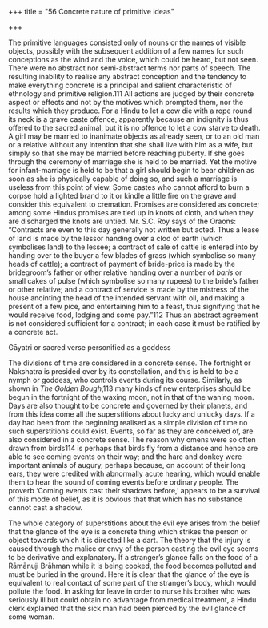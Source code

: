 +++
title = "56 Concrete nature of primitive ideas"

+++

The primitive languages consisted only of nouns or the names of visible objects, possibly with the subsequent addition of a few names for such conceptions as the wind and the voice, which could be heard, but not seen. There were no abstract nor semi-abstract terms nor parts of speech. The resulting inability to realise any abstract conception and the tendency to make everything concrete is a principal and salient characteristic of ethnology and primitive religion.111 All actions are judged by their concrete aspect or effects and not by the motives which prompted them, nor the results which they produce. For a Hindu to let a cow die with a rope round its neck is a grave caste offence, apparently because an indignity is thus offered to the sacred animal, but it is no offence to let a cow starve to death. A girl may be married to inanimate objects as already seen, or to an old man or a relative without any intention that she shall live with him as a wife, but simply so that she may be married before reaching puberty. If she goes through the ceremony of marriage she is held to be married. Yet the motive for infant-marriage is held to be that a girl should begin to bear children as soon as she is physically capable of doing so, and such a marriage is useless from this point of view. Some castes who cannot afford to burn a corpse hold a lighted brand to it or kindle a little fire on the grave and consider this equivalent to cremation. Promises are considered as concrete; among some Hindus promises are tied up in knots of cloth, and when they are discharged the knots are untied. Mr. S.C. Roy says of the Oraons: “Contracts are even to this day generally not written but acted. Thus a lease of land is made by the lessor handing over a clod of earth \(which symbolises land\) to the lessee; a contract of sale of cattle is entered into by handing over to the buyer a few blades of grass \(which symbolise so many heads of cattle\); a contract of payment of bride-price is made by the bridegroom’s father or other relative handing over a number of *baris* or small cakes of pulse \(which symbolise so many rupees\) to the bride’s father or other relative; and a contract of service is made by the mistress of the house anointing the head of the intended servant with oil, and making a present of a few pice, and entertaining him to a feast, thus signifying that he would receive food, lodging and some pay.”112 Thus an abstract agreement is not considered sufficient for a contract; in each case it must be ratified by a concrete act. 




Gāyatri or sacred verse personified as a goddess




The divisions of time are considered in a concrete sense. The fortnight or Nakshatra is presided over by its constellation, and this is held to be a nymph or goddess, who controls events during its course. Similarly, as shown in *The Golden Bough*,113 many kinds of new enterprises should be begun in the fortnight of the waxing moon, not in that of the waning moon. Days are also thought to be concrete and governed by their planets, and from this idea come all the superstitions about lucky and unlucky days. If a day had been from the beginning realised as a simple division of time no such superstitions could exist. Events, so far as they are conceived of, are also considered in a concrete sense. The reason why omens were so often drawn from birds114 is perhaps that birds fly from a distance and hence are able to see coming events on their way; and the hare and donkey were important animals of augury, perhaps because, on account of their long ears, they were credited with abnormally acute hearing, which would enable them to hear the sound of coming events before ordinary people. The proverb ‘Coming events cast their shadows before,’ appears to be a survival of this mode of belief, as it is obvious that that which has no substance cannot cast a shadow. 

The whole category of superstitions about the evil eye arises from the belief that the glance of the eye is a concrete thing which strikes the person or object towards which it is directed like a dart. The theory that the injury is caused through the malice or envy of the person casting the evil eye seems to be derivative and explanatory. If a stranger’s glance falls on the food of a Rāmānuji Brāhman while it is being cooked, the food becomes polluted and must be buried in the ground. Here it is clear that the glance of the eye is equivalent to real contact of some part of the stranger’s body, which would pollute the food. In asking for leave in order to nurse his brother who was seriously ill but could obtain no advantage from medical treatment, a Hindu clerk explained that the sick man had been pierced by the evil glance of some woman. 


